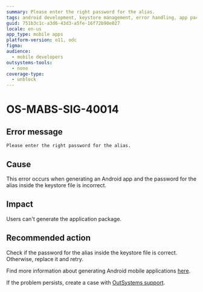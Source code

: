 ```yaml
---
summary: Please enter the right password for the alias.
tags: android development, keystore management, error handling, app packaging, mobile app publishing
guid: 751b3c1c-a3d6-43d3-a5fe-16f72b90e027
locale: en-us
app_type: mobile apps
platform-version: o11, odc
figma:
audience:
  - mobile developers
outsystems-tools:
  - none
coverage-type:
  - unblock
---
```


# OS-MABS-SIG-40014

## Error message

`Please enter the right password for the alias.`

## Cause

This error occurs when generating an Android app and the password for the alias inside the keystore file is incorrect.

## Impact

Users can't generate the application package.

## Recommended action

Check if the password for the alias inside the keystore file is correct. Otherwise, replace it and retry.

Find more information about generating Android mobile applications [here](https://success.outsystems.com/Documentation/11/Delivering_Mobile_Apps/Generate_and_Distribute_Your_Mobile_App/Generate_and_Publish_Your_Mobile_App_to_the_Mobile_App_Stores/Publish_Your_Mobile_Android_Application_to_the_Google_Play_Store).

If the problem persists, create a case with [OutSystems support](https://www.outsystems.com/support/portal/open-support-case?ErrorCode=OS-MABS-SIG-40014).
